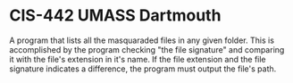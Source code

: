 # CIS-442 UMASS Dartmouth
 A program that lists all the masquaraded files in any given folder. This is accomplished by the program checking "the file signature" and comparing it with the file's extension in it's name. If the file extension and the file signature indicates a difference, the program must output the file's path. 

